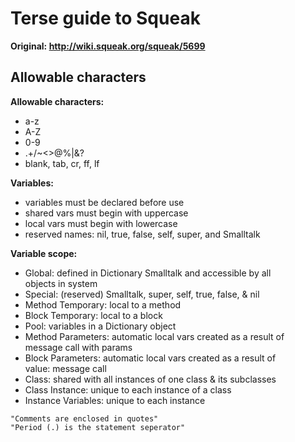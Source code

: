 # Terse guide to Squeak

**Original: http://wiki.squeak.org/squeak/5699**

## Allowable characters

**Allowable characters:**
 - a-z                                                             
 - A-Z                                                             
 - 0-9                                                             
 - .+/\~<>@%|&?                                                   
 - blank, tab, cr, ff, lf                                          
																   
**Variables:**
 - variables must be declared before use                           
 - shared vars must begin with uppercase                           
 - local vars must begin with lowercase                            
 - reserved names: nil, true, false, self, super, and Smalltalk    
																   
**Variable scope:**
 - Global: defined in Dictionary Smalltalk and accessible by all   
	  objects in system                                            
 - Special: (reserved) Smalltalk, super, self, true, false, & nil  
 - Method Temporary: local to a method                             
 - Block Temporary: local to a block                               
 - Pool: variables in a Dictionary object                          
 - Method Parameters: automatic local vars created as a result of  
	  message call with params                                     
 - Block Parameters: automatic local vars created as a result of   
	  value: message call                                          
 - Class: shared with all instances of one class & its subclasses  
 - Class Instance: unique to each instance of a class              
 - Instance Variables: unique to each instance                     

```smalltalk
"Comments are enclosed in quotes"
"Period (.) is the statement seperator"
```
